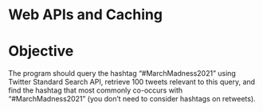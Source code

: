 # Web APIs and Caching

# Objective
The program should query the hashtag “#MarchMadness2021” using Twitter Standard Search API, retrieve 100 tweets relevant to this query, and find the hashtag that most commonly co-occurs with “#MarchMadness2021” (you don’t need to consider hashtags on retweets). 

